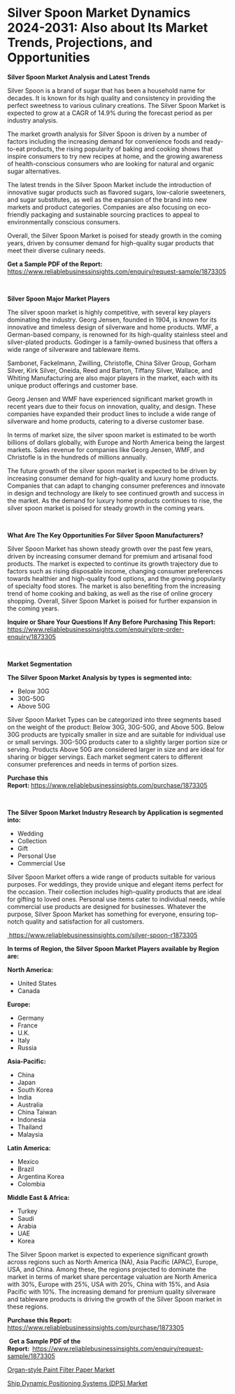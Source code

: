 <p><h1>Silver Spoon Market Dynamics 2024-2031: Also about Its Market Trends, Projections, and Opportunities</h1></p><p><strong>Silver Spoon Market Analysis and Latest Trends</strong></p>
<p><p>Silver Spoon is a brand of sugar that has been a household name for decades. It is known for its high quality and consistency in providing the perfect sweetness to various culinary creations. The Silver Spoon Market is expected to grow at a CAGR of 14.9% during the forecast period as per industry analysis.</p><p>The market growth analysis for Silver Spoon is driven by a number of factors including the increasing demand for convenience foods and ready-to-eat products, the rising popularity of baking and cooking shows that inspire consumers to try new recipes at home, and the growing awareness of health-conscious consumers who are looking for natural and organic sugar alternatives.</p><p>The latest trends in the Silver Spoon Market include the introduction of innovative sugar products such as flavored sugars, low-calorie sweeteners, and sugar substitutes, as well as the expansion of the brand into new markets and product categories. Companies are also focusing on eco-friendly packaging and sustainable sourcing practices to appeal to environmentally conscious consumers.</p><p>Overall, the Silver Spoon Market is poised for steady growth in the coming years, driven by consumer demand for high-quality sugar products that meet their diverse culinary needs.</p></p>
<p><strong>Get a Sample PDF of the Report:&nbsp;</strong> <a href="https://www.reliablebusinessinsights.com/enquiry/request-sample/1873305">https://www.reliablebusinessinsights.com/enquiry/request-sample/1873305</a></p>
<p>&nbsp;</p>
<p><strong>Silver Spoon Major Market Players</strong></p>
<p><p>The silver spoon market is highly competitive, with several key players dominating the industry. Georg Jensen, founded in 1904, is known for its innovative and timeless design of silverware and home products. WMF, a German-based company, is renowned for its high-quality stainless steel and silver-plated products. Godinger is a family-owned business that offers a wide range of silverware and tableware items. </p><p>Sambonet, Fackelmann, Zwilling, Christofle, China Silver Group, Gorham Silver, Kirk Silver, Oneida, Reed and Barton, Tiffany Silver, Wallace, and Whiting Manufacturing are also major players in the market, each with its unique product offerings and customer base.</p><p>Georg Jensen and WMF have experienced significant market growth in recent years due to their focus on innovation, quality, and design. These companies have expanded their product lines to include a wide range of silverware and home products, catering to a diverse customer base.</p><p>In terms of market size, the silver spoon market is estimated to be worth billions of dollars globally, with Europe and North America being the largest markets. Sales revenue for companies like Georg Jensen, WMF, and Christofle is in the hundreds of millions annually.</p><p>The future growth of the silver spoon market is expected to be driven by increasing consumer demand for high-quality and luxury home products. Companies that can adapt to changing consumer preferences and innovate in design and technology are likely to see continued growth and success in the market. As the demand for luxury home products continues to rise, the silver spoon market is poised for steady growth in the coming years.</p></p>
<p>&nbsp;</p>
<p><strong>What Are The Key Opportunities For Silver Spoon Manufacturers?</strong></p>
<p><p>Silver Spoon Market has shown steady growth over the past few years, driven by increasing consumer demand for premium and artisanal food products. The market is expected to continue its growth trajectory due to factors such as rising disposable income, changing consumer preferences towards healthier and high-quality food options, and the growing popularity of specialty food stores. The market is also benefiting from the increasing trend of home cooking and baking, as well as the rise of online grocery shopping. Overall, Silver Spoon Market is poised for further expansion in the coming years.</p></p>
<p><strong>Inquire or Share Your Questions If Any Before Purchasing This Report:</strong> <a href="https://www.reliablebusinessinsights.com/enquiry/pre-order-enquiry/1873305">https://www.reliablebusinessinsights.com/enquiry/pre-order-enquiry/1873305</a></p>
<p>&nbsp;</p>
<p><strong>Market Segmentation</strong></p>
<p><strong>The Silver Spoon Market Analysis by types is segmented into:</strong></p>
<p><ul><li>Below 30G</li><li>30G-50G</li><li>Above 50G</li></ul></p>
<p><p>Silver Spoon Market Types can be categorized into three segments based on the weight of the product: Below 30G, 30G-50G, and Above 50G. Below 30G products are typically smaller in size and are suitable for individual use or small servings. 30G-50G products cater to a slightly larger portion size or serving. Products Above 50G are considered larger in size and are ideal for sharing or bigger servings. Each market segment caters to different consumer preferences and needs in terms of portion sizes.</p></p>
<p><strong>Purchase this Report:&nbsp;</strong><a href="https://www.reliablebusinessinsights.com/purchase/1873305">https://www.reliablebusinessinsights.com/purchase/1873305</a></p>
<p>&nbsp;</p>
<p><strong>The Silver Spoon Market Industry Research by Application is segmented into:</strong></p>
<p><ul><li>Wedding</li><li>Collection</li><li>Gift</li><li>Personal Use</li><li>Commercial Use</li></ul></p>
<p><p>Silver Spoon Market offers a wide range of products suitable for various purposes. For weddings, they provide unique and elegant items perfect for the occasion. Their collection includes high-quality products that are ideal for gifting to loved ones. Personal use items cater to individual needs, while commercial use products are designed for businesses. Whatever the purpose, Silver Spoon Market has something for everyone, ensuring top-notch quality and satisfaction for all customers.</p></p>
<p><a href="https://www.reliablebusinessinsights.com/silver-spoon-r1873305">&nbsp;https://www.reliablebusinessinsights.com/silver-spoon-r1873305</a></p>
<p><strong>In terms of Region, the Silver Spoon Market Players available by Region are:</strong></p>
<p>
    <p> <strong> North America: </strong>
        <ul>
            <li>United States</li>
            <li>Canada</li>
        </ul>
        </p> 
    <p> <strong> Europe: </strong>
        <ul>
            <li>Germany</li>
            <li>France</li>
            <li>U.K.</li>
            <li>Italy</li>
            <li>Russia</li>
        </ul>
        </p> 
    <p> <strong> Asia-Pacific: </strong>
        <ul>
            <li>China</li>
            <li>Japan</li>
            <li>South Korea</li>
            <li>India</li>
            <li>Australia</li>
            <li>China Taiwan</li>
            <li>Indonesia</li>
            <li>Thailand</li>
            <li>Malaysia</li>
        </ul>
        </p> 
    <p> <strong> Latin America: </strong>
        <ul>
            <li>Mexico</li>
            <li>Brazil</li>
            <li>Argentina Korea</li>
            <li>Colombia</li>
        </ul>
        </p> 
    <p> <strong> Middle East & Africa: </strong>
        <ul>
            <li>Turkey</li>
            <li>Saudi</li>
            <li>Arabia</li>
            <li>UAE</li>
            <li>Korea</li>
        </ul>
    </p>
    </p>
<p><p>The Silver Spoon market is expected to experience significant growth across regions such as North America (NA), Asia Pacific (APAC), Europe, USA, and China. Among these, the regions projected to dominate the market in terms of market share percentage valuation are North America with 30%, Europe with 25%, USA with 20%, China with 15%, and Asia Pacific with 10%. The increasing demand for premium quality silverware and tableware products is driving the growth of the Silver Spoon market in these regions.</p></p>
<p><strong>Purchase this Report: </strong><a href="https://www.reliablebusinessinsights.com/purchase/1873305">https://www.reliablebusinessinsights.com/purchase/1873305</a></p>
<p>&nbsp;<strong>Get a Sample PDF of the Report:&nbsp;&nbsp;</strong><a href="https://www.reliablebusinessinsights.com/enquiry/request-sample/1873305">https://www.reliablebusinessinsights.com/enquiry/request-sample/1873305</a></p>
<p><strong></strong></p>
<p><p><a href="https://github.com/crlaem461/Market-Research-Report-List-1/blob/main/organ-style-paint-filter-paper-market.md">Organ-style Paint Filter Paper Market</a></p><p><a href="https://view.publitas.com/reportprime-1/ship-dynamic-positioning-systems-dps-market-size-share-trends-analysis-report-by-product-power-systems-thruster-systems-dp-control-systems-sensors-and-segment-forecasts-2024-2031/">Ship Dynamic Positioning Systems (DPS) Market</a></p></p>